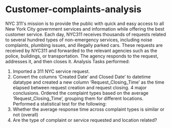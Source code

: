 # Customer-complaints-analysis
NYC 311's mission is to provide the public with quick and easy access to all New York City government services and information while offering the best customer service. Each day, NYC311 receives thousands of requests related to several hundred types of non-emergency services, including noise complaints, plumbing issues, and illegally parked cars. These requests are received by NYC311 and forwarded to the relevant agencies such as the police, buildings, or transportation. The agency responds to the request, addresses it, and then closes it.
Analysis Tasks performed:
  1) Imported a 311 NYC service request.
  2) Convert the columns ‘Created Date’ and Closed Date’ to datetime datatype and created a new column ‘Request_Closing_Time’ as the time elapsed between request creation and request closing.
4 major conclusions.
Ordered the complaint types based on the average ‘Request_Closing_Time’, grouping them for different locations.
Performed a statistical test for the following:
  1) Whether the average response time across complaint types is similar or not (overall)
  2) Are the type of complaint or service requested and location related?
